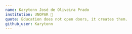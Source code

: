 ```yaml
---
name: Karytonn José de Oliveira Prado
institution: UNOPAR 🚩
quote: Education does not open doors, it creates them.
github_user: Karytonn
---
```

